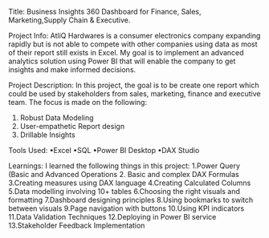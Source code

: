 Title:
Business Insights 360 Dashboard for 
Finance, Sales, Marketing,Supply Chain & Executive.

Project Info:
AtliQ Hardwares is a consumer electronics company expanding rapidly but is not able to compete with other companies using data as most of their report still exists in Excel. My goal is to implement an advanced analytics solution using Power BI that will enable the company to get insights and make informed decisions.

Project Description:
In this project, the goal is to be create one report which could be
used by stakeholders from sales, marketing, finance and executive team.
The focus is made on the following:

1. Robust Data Modeling
2. User-empathetic Report design
3. Drillable Insights

Tools Used:
•Excel
•SQL
•Power BI Desktop
•DAX Studio

Learnings:
I learned the following things in this project:
1.Power Query (Basic and Advanced Operations
2. Basic and complex DAX Formulas
3.Creating measures using DAX language
4.Creating Calculated Columns 
5.Data modelling involving 10+ tables
6.Choosing the right visuals and formatting
7.Dashboard designing principles
8.Using bookmarks to switch between visuals 
9.Page navigation with buttons
10.Using KPI indicators 
11.Data Validation Techniques 
12.Deploying in Power BI service
13.Stakeholder Feedback Implementation

